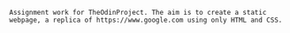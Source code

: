 ~~~Google Homepage Project~~~
Assignment work for TheOdinProject. The aim is to create a static webpage, a replica of https://www.google.com using only HTML and CSS.
